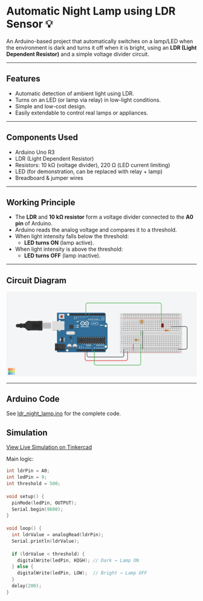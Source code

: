 # Automatic Night Lamp using LDR Sensor 💡

An Arduino-based project that automatically switches on a lamp/LED when the environment is dark and turns it off when it is bright, using an **LDR (Light Dependent Resistor)** and a simple voltage divider circuit.

---

## Features
- Automatic detection of ambient light using LDR.
- Turns on an LED (or lamp via relay) in low-light conditions.
- Simple and low-cost design.
- Easily extendable to control real lamps or appliances.

---

## Components Used
- Arduino Uno R3
- LDR (Light Dependent Resistor)
- Resistors: 10 kΩ (voltage divider), 220 Ω (LED current limiting)
- LED (for demonstration, can be replaced with relay + lamp)
- Breadboard & jumper wires

---

## Working Principle
- The **LDR** and **10 kΩ resistor** form a voltage divider connected to the **A0 pin** of Arduino.
- Arduino reads the analog voltage and compares it to a threshold.
- When light intensity falls below the threshold:
  - **LED turns ON** (lamp active).
- When light intensity is above the threshold:
  - **LED turns OFF** (lamp inactive).

---

## Circuit Diagram
![Circuit](./Circuit.png)

---

## Arduino Code
See [ldr_night_lamp.ino](./automatic_night_lamp.ino) for the complete code.  

## Simulation
[View Live Simulation on Tinkercad](https://www.tinkercad.com/things/g0uzT0KSBIs-automatic-night-lamp?sharecode=la82lfzK55BSlXXl4FcFCXv48qCetxgfB-hifEdgChg)


Main logic:
```cpp
int ldrPin = A0;
int ledPin = 9;
int threshold = 500;

void setup() {
  pinMode(ledPin, OUTPUT);
  Serial.begin(9600);
}

void loop() {
  int ldrValue = analogRead(ldrPin);
  Serial.println(ldrValue);

  if (ldrValue < threshold) {
    digitalWrite(ledPin, HIGH); // Dark → Lamp ON
  } else {
    digitalWrite(ledPin, LOW);  // Bright → Lamp OFF
  }
  delay(200);
}
